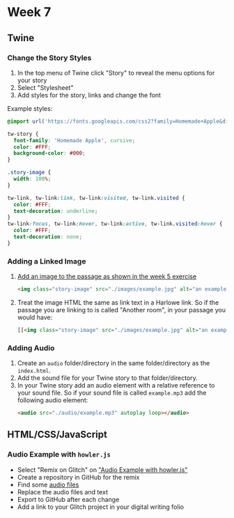 # Week 7

## Twine

### Change the Story Styles

1. In the top menu of Twine click "Story" to reveal the menu options for your story
2. Select "Stylesheet"
3. Add styles for the story, links and change the font

Example styles:

```css
@import url('https://fonts.googleapis.com/css2?family=Homemade+Apple&display=swap');

tw-story {
  font-family: 'Homemade Apple', cursive;
  color: #FFF;
  background-color: #000;
}

.story-image {
  width: 100%;
}

tw-link, tw-link:link, tw-link:visited, tw-link.visited {
  color: #FFF;
  text-decoration: underline;
}
tw-link:focus, tw-link:hover, tw-link:active, tw-link.visited:hover {
  color: #FFF;
  text-decoration: none;
}
```

### Adding a Linked Image

1. [Add an image to the passage as shown in the week 5 exercise](week5.md#add-an-image-to-a-passage)
   ```html
   <img class="story-image" src="./images/example.jpg" alt="an example" />
   ```
2. Treat the image HTML the same as link text in a Harlowe link. So if the passage you are linking to is called "Another room", in your passage you would have:
   ```html
   [[<img class="story-image" src="./images/example.jpg" alt="an example" />->Another room]]
   ```

### Adding Audio

1. Create an `audio` folder/directory in the same folder/directory as the `index.html`.
2. Add the sound file for your Twine story to that folder/directory.
3. In your Twine story add an audio element with a relative reference to your sound file. So if your sound file is called `example.mp3` add the following audio element:
   ```html
   <audio src="./audio/example.mp3" autoplay loop></audio>
   ```

## HTML/CSS/JavaScript
### Audio Example with `howler.js`

- Select "Remix on Glitch" on ["Audio Example with howler.js"](https://audio-example-with-howler.glitch.me)
- Create a repository in GitHub for the remix
- Find some [audio files](../text-image-audio-resources.md#audio)
- Replace the audio files and text
- Export to GitHub after each change
- Add a link to your Glitch project in your digital writing folio
